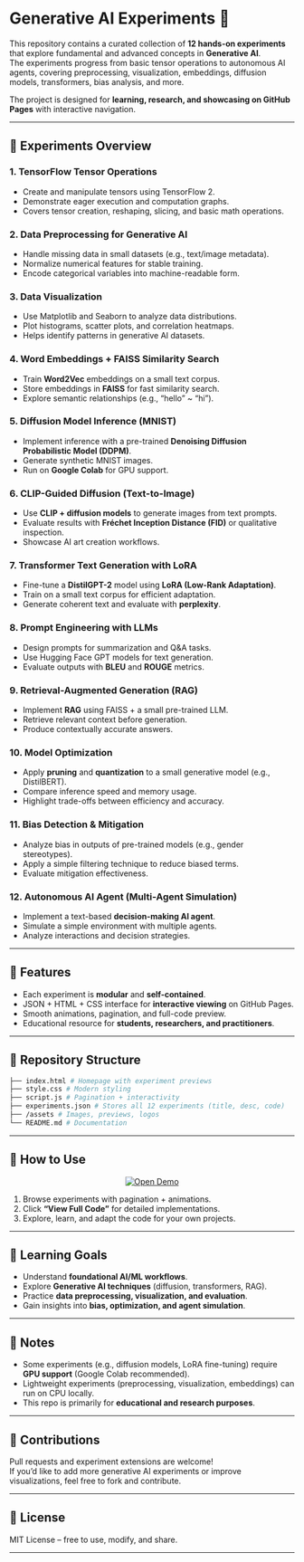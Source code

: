 # Generative AI Experiments 🚀

This repository contains a curated collection of **12 hands-on experiments** that explore fundamental and advanced concepts in **Generative AI**.  
The experiments progress from basic tensor operations to autonomous AI agents, covering preprocessing, visualization, embeddings, diffusion models, transformers, bias analysis, and more.  

The project is designed for **learning, research, and showcasing on GitHub Pages** with interactive navigation.

---

## 📖 Experiments Overview

### **1. TensorFlow Tensor Operations**
- Create and manipulate tensors using TensorFlow 2.
- Demonstrate eager execution and computation graphs.
- Covers tensor creation, reshaping, slicing, and basic math operations.

### **2. Data Preprocessing for Generative AI**
- Handle missing data in small datasets (e.g., text/image metadata).
- Normalize numerical features for stable training.
- Encode categorical variables into machine-readable form.

### **3. Data Visualization**
- Use Matplotlib and Seaborn to analyze data distributions.
- Plot histograms, scatter plots, and correlation heatmaps.
- Helps identify patterns in generative AI datasets.

### **4. Word Embeddings + FAISS Similarity Search**
- Train **Word2Vec** embeddings on a small text corpus.
- Store embeddings in **FAISS** for fast similarity search.
- Explore semantic relationships (e.g., “hello” ~ “hi”).

### **5. Diffusion Model Inference (MNIST)**
- Implement inference with a pre-trained **Denoising Diffusion Probabilistic Model (DDPM)**.
- Generate synthetic MNIST images.
- Run on **Google Colab** for GPU support.

### **6. CLIP-Guided Diffusion (Text-to-Image)**
- Use **CLIP + diffusion models** to generate images from text prompts.
- Evaluate results with **Fréchet Inception Distance (FID)** or qualitative inspection.
- Showcase AI art creation workflows.

### **7. Transformer Text Generation with LoRA**
- Fine-tune a **DistilGPT-2** model using **LoRA (Low-Rank Adaptation)**.
- Train on a small text corpus for efficient adaptation.
- Generate coherent text and evaluate with **perplexity**.

### **8. Prompt Engineering with LLMs**
- Design prompts for summarization and Q&A tasks.
- Use Hugging Face GPT models for text generation.
- Evaluate outputs with **BLEU** and **ROUGE** metrics.

### **9. Retrieval-Augmented Generation (RAG)**
- Implement **RAG** using FAISS + a small pre-trained LLM.
- Retrieve relevant context before generation.
- Produce contextually accurate answers.

### **10. Model Optimization**
- Apply **pruning** and **quantization** to a small generative model (e.g., DistilBERT).
- Compare inference speed and memory usage.
- Highlight trade-offs between efficiency and accuracy.

### **11. Bias Detection & Mitigation**
- Analyze bias in outputs of pre-trained models (e.g., gender stereotypes).
- Apply a simple filtering technique to reduce biased terms.
- Evaluate mitigation effectiveness.

### **12. Autonomous AI Agent (Multi-Agent Simulation)**
- Implement a text-based **decision-making AI agent**.
- Simulate a simple environment with multiple agents.
- Analyze interactions and decision strategies.

---

## 🌟 Features
- Each experiment is **modular** and **self-contained**.
- JSON + HTML + CSS interface for **interactive viewing** on GitHub Pages.
- Smooth animations, pagination, and full-code preview.
- Educational resource for **students, researchers, and practitioners**.

---

## 📂 Repository Structure
```bash
├── index.html # Homepage with experiment previews
├── style.css # Modern styling
├── script.js # Pagination + interactivity
├── experiments.json # Stores all 12 experiments (title, desc, code)
├── /assets # Images, previews, logos
└── README.md # Documentation
```


---

## 🚀 How to Use

<p align="center">
  <a href="https://frosty-8.github.io/GenAI-Experiments/" target="_blank">
    <img src="https://img.shields.io/badge/🚀%20Open%20Demo-Click%20Here-brightgreen?style=for-the-badge" alt="Open Demo"/>
  </a>
</p>

1. Browse experiments with pagination + animations.  
2. Click **“View Full Code”** for detailed implementations.  
3. Explore, learn, and adapt the code for your own projects.  

---

## 🧠 Learning Goals
- Understand **foundational AI/ML workflows**.
- Explore **Generative AI techniques** (diffusion, transformers, RAG).
- Practice **data preprocessing, visualization, and evaluation**.
- Gain insights into **bias, optimization, and agent simulation**.

---

## 📌 Notes
- Some experiments (e.g., diffusion models, LoRA fine-tuning) require **GPU support** (Google Colab recommended).
- Lightweight experiments (preprocessing, visualization, embeddings) can run on CPU locally.
- This repo is primarily for **educational and research purposes**.

---

## 🤝 Contributions
Pull requests and experiment extensions are welcome!  
If you’d like to add more generative AI experiments or improve visualizations, feel free to fork and contribute.  

---

## 📜 License
MIT License – free to use, modify, and share.  

---

